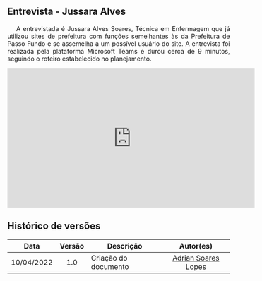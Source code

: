## Entrevista - Jussara Alves

<p style="text-indent: 20px; text-align: justify">
A entrevistada é Jussara Alves Soares, Técnica em Enfermagem que já utilizou sites de prefeitura com funções semelhantes às da Prefeitura de Passo Fundo e se assemelha a um possível usuário do site. A entrevista foi realizada pela plataforma Microsoft Teams  e durou cerca de 9 minutos, seguindo o roteiro estabelecido no planejamento.
</p>

<div align="center">
  <iframe width="560" height="315" src="https://www.youtube.com/embed/IeyY1W5PEoA" title="YouTube video player" frameborder="0" allow="accelerometer; autoplay; clipboard-write; encrypted-media; gyroscope; picture-in-picture" allowfullscreen></iframe>

</div>

## Histórico de versões

 | **Data**   | **Versão** | **Descrição**                            |                **Autor(es)**                 |
 | ---------- | :--------: | ---------------------------------------- | :------------------------------------------: |
 | 10/04/2022  |    1.0     |   Criação do documento    |        [Adrian Soares Lopes](https://github.com/SwampTG)         |
